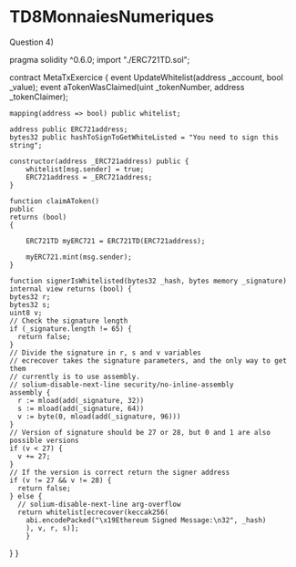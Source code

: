 # TD8MonnaiesNumeriques

Question 4)

pragma solidity ^0.6.0;
import "./ERC721TD.sol";

contract MetaTxExercice {
    event UpdateWhitelist(address _account, bool _value);
    event aTokenWasClaimed(uint _tokenNumber, address _tokenClaimer);

    mapping(address => bool) public whitelist;

    address public ERC721address;
    bytes32 public hashToSignToGetWhiteListed = "You need to sign this string";

    constructor(address _ERC721address) public {
        whitelist[msg.sender] = true;
        ERC721address = _ERC721address;
    }

    function claimAToken() 
    public 
    returns (bool)
    {

        ERC721TD myERC721 = ERC721TD(ERC721address);

        myERC721.mint(msg.sender);
    }
    
    function signerIsWhitelisted(bytes32 _hash, bytes memory _signature) internal view returns (bool) {
    bytes32 r;
    bytes32 s;
    uint8 v;
    // Check the signature length
    if (_signature.length != 65) {
      return false;
    }
    // Divide the signature in r, s and v variables
    // ecrecover takes the signature parameters, and the only way to get them
    // currently is to use assembly.
    // solium-disable-next-line security/no-inline-assembly
    assembly {
      r := mload(add(_signature, 32))
      s := mload(add(_signature, 64))
      v := byte(0, mload(add(_signature, 96)))
    }
    // Version of signature should be 27 or 28, but 0 and 1 are also possible versions
    if (v < 27) {
      v += 27;
    }
    // If the version is correct return the signer address
    if (v != 27 && v != 28) {
      return false;
    } else {
      // solium-disable-next-line arg-overflow
      return whitelist[ecrecover(keccak256(
        abi.encodePacked("\x19Ethereum Signed Message:\n32", _hash)
        ), v, r, s)];
        }
  }
}

